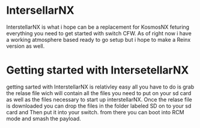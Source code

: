 # IntersellarNX
InterstellarNX is what i hope can be a replacement for KosmosNX feturing everything you need to get started with switch CFW. As of right now i have a working atmosphere based ready to go setup but i hope to make a Reinx version as well.

# Getting started with IntersetellarNX

getting sarted with InterstellarNX is relativley easy all you have to do is grab the relase file wich will contain all the files you need to put on your sd card as well as the files necessary to start up interstellarNX. Once the relase file is downloaded you can drop the files in the folder labeled SD on to your sd card and Then put it into your switch. from there you can boot into RCM mode and smash the payload. 
